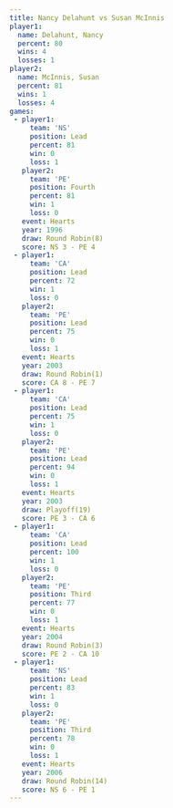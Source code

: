 ```yaml
---
title: Nancy Delahunt vs Susan McInnis
player1:               
  name: Delahunt, Nancy
  percent: 80          
  wins: 4              
  losses: 1            
player2:               
  name: McInnis, Susan 
  percent: 81          
  wins: 1              
  losses: 4            
games:
 - player1:        
     team: 'NS'    
     position: Lead
     percent: 81   
     win: 0        
     loss: 1       
   player2:          
     team: 'PE'      
     position: Fourth
     percent: 81     
     win: 1          
     loss: 0         
   event: Hearts       
   year: 1996          
   draw: Round Robin(8)
   score: NS 3 - PE 4  
 - player1:        
     team: 'CA'    
     position: Lead
     percent: 72   
     win: 1        
     loss: 0       
   player2:        
     team: 'PE'    
     position: Lead
     percent: 75   
     win: 0        
     loss: 1       
   event: Hearts       
   year: 2003          
   draw: Round Robin(1)
   score: CA 8 - PE 7  
 - player1:        
     team: 'CA'    
     position: Lead
     percent: 75   
     win: 1        
     loss: 0       
   player2:        
     team: 'PE'    
     position: Lead
     percent: 94   
     win: 0        
     loss: 1       
   event: Hearts     
   year: 2003        
   draw: Playoff(19) 
   score: PE 3 - CA 6
 - player1:        
     team: 'CA'    
     position: Lead
     percent: 100  
     win: 1        
     loss: 0       
   player2:         
     team: 'PE'     
     position: Third
     percent: 77    
     win: 0         
     loss: 1        
   event: Hearts       
   year: 2004          
   draw: Round Robin(3)
   score: PE 2 - CA 10 
 - player1:        
     team: 'NS'    
     position: Lead
     percent: 83   
     win: 1        
     loss: 0       
   player2:         
     team: 'PE'     
     position: Third
     percent: 78    
     win: 0         
     loss: 1        
   event: Hearts        
   year: 2006           
   draw: Round Robin(14)
   score: NS 6 - PE 1   
---
```

